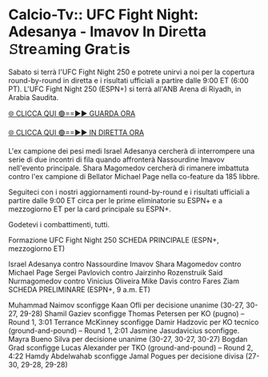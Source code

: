 # Calcio-Tv:: UFC Fight Night: Adesanya - Imavov In Dir𝚎tta 𝚂tre𝚊ming Gra𝚝is #

Sabato si terrà l'UFC Fight Night 250 e potrete unirvi a noi per la copertura round-by-round in diretta e i risultati ufficiali a partire dalle 9:00 ET (6:00 PT). L'UFC Fight Night 250 (ESPN+) si terrà all'ANB Arena di Riyadh, in Arabia Saudita.

[🌐 CLICCA QUI 🟢==►► GUARDA ORA](https://t.co/d4SKTBH1cs)

[🌐 CLICCA QUI 🟢==►► IN DIRETTA ORA](https://t.co/d4SKTBH1cs)

L'ex campione dei pesi medi Israel Adesanya cercherà di interrompere una serie di due incontri di fila quando affronterà Nassourdine Imavov nell'evento principale. Shara Magomedov cercherà di rimanere imbattuta contro l'ex campione di Bellator Michael Page nella co-feature da 185 libbre.

Seguiteci con i nostri aggiornamenti round-by-round e i risultati ufficiali a partire dalle 9:00 ET circa per le prime eliminatorie su ESPN+ e a mezzogiorno ET per la card principale su ESPN+.

Godetevi i combattimenti, tutti.

Formazione UFC Fight Night 250
SCHEDA PRINCIPALE (ESPN+, mezzogiorno ET)

Israel Adesanya contro Nassourdine Imavov
Shara Magomedov contro Michael Page
Sergei Pavlovich contro Jairzinho Rozenstruik
Said Nurmagomedov contro Vinicius Oliveira
Mike Davis contro Fares Ziam
SCHEDA PRELIMINARE (ESPN+, 9 a.m. ET)

Muhammad Naimov sconfigge Kaan Ofli per decisione unanime (30-27, 30-27, 29-28)
Shamil Gaziev sconfigge Thomas Petersen per KO (pugno) – Round 1, 3:01
Terrance McKinney sconfigge Damir Hadzovic per KO tecnico (ground-and-pound) – Round 1, 2:01
Jasmine Jasudavicius sconfigge. Mayra Bueno Silva per decisione unanime (30-27, 30-27, 30-27)
Bogdan Grad sconfigge Lucas Alexander per TKO (ground-and-pound) – Round 2, 4:22
Hamdy Abdelwahab sconfigge Jamal Pogues per decisione divisa (27-30, 29-28, 29-28)

